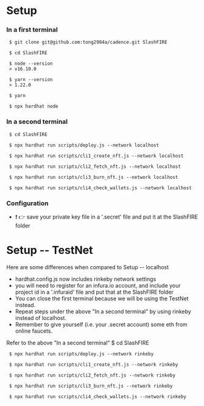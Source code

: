 # Setup
### In a first terminal
     $ git clone git@github.com:tong2984a/cadence.git SlashFIRE

     $ cd SlashFIRE

     $ node --version
     > v16.10.0

     $ yarn --version
     > 1.22.0

     $ yarn

     $ npx hardhat node

### In a second terminal
     $ cd SlashFIRE

     $ npx hardhat run scripts/deploy.js --network localhost

     $ npx hardhat run scripts/cli1_create_nft.js --network localhost

     $ npx hardhat run scripts/cli2_fetch_nft.js --network localhost

     $ npx hardhat run scripts/cli3_burn_nft.js --network localhost

     $ npx hardhat run scripts/cli4_check_wallets.js --network localhost

### Configuration
-  :exclamation: :point_right: save your private key file in a '.secret' file and put it at the SlashFIRE folder

# Setup -- TestNet
Here are some differences when compared to Setup -- localhost
- hardhat.config.js now includes rinkeby network settings
- you will need to register for an infura.io account, and include your project id in a '.infuraid' file and put that at the SlashFIRE folder
- You can close the first terminal because we will be using the TestNet instead.
- Repeat steps under the above "In a second terminal" by using rinkeby instead of localhost.
- Remember to give yourself (i.e. your .secret account) some eth from online faucets.

Refer to the above "In a second terminal"
     $ cd SlashFIRE

     $ npx hardhat run scripts/deploy.js --network rinkeby

     $ npx hardhat run scripts/cli1_create_nft.js --network rinkeby

     $ npx hardhat run scripts/cli2_fetch_nft.js --network rinkeby

     $ npx hardhat run scripts/cli3_burn_nft.js --network rinkeby

     $ npx hardhat run scripts/cli4_check_wallets.js --network rinkeby

